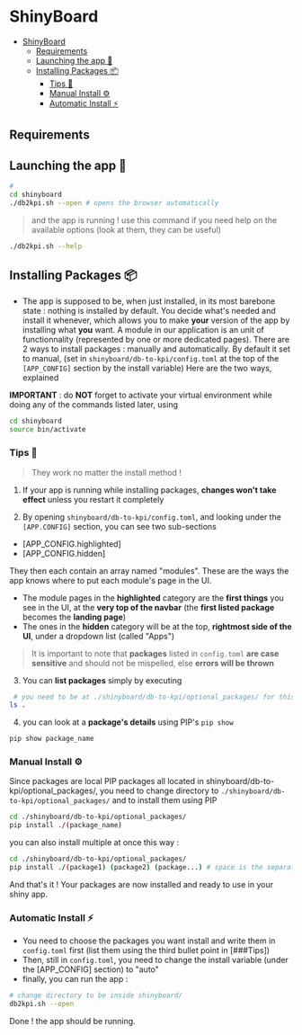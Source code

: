 

# ShinyBoard

- [ShinyBoard](#shinyboard)
  - [Requirements](#requirements)
  - [Launching the app 🚀](#launching-the-app-)
  - [Installing Packages 📦](#installing-packages-)
    - [Tips 📌](#tips-)
    - [Manual Install ⚙️](#manual-install-️)
    - [Automatic Install ⚡](#automatic-install-)


## Requirements

## Launching the app 🚀
```bash
#
cd shinyboard
./db2kpi.sh --open # opens the browser automatically
```
> and the app is running !
use this command if you need help on the available options (look at them, they can be useful)

```bash
./db2kpi.sh --help
```


## Installing Packages 📦
- The app is supposed to be, when just installed, in its most barebone state : nothing is installed by default. You decide what's needed and install it whenever, which allows you to make **your** version of the app by installing what **you** want.
A module in our application is an unit of functionnality (represented by one or more dedicated pages).
There are 2 ways to install packages : manually and automatically. By default it set to manual, (set in `shinyboard/db-to-kpi/config.toml` at the top of the `[APP_CONFIG]` section by the install variable) Here are the two ways, explained

**IMPORTANT** : do **NOT** forget to activate your virtual environment while doing any of the commands listed later, using

```bash
cd shinyboard
source bin/activate
```

### Tips 📌
> They work no matter the install method !

1. If your app is running while installing packages, **changes won't take effect** unless you restart it completely

2. By opening `shinyboard/db-to-kpi/config.toml`, and looking under the `[APP.CONFIG]` section, you can see two sub-sections
- [APP_CONFIG.highlighted]
- [APP_CONFIG.hidden]

They then each contain an array named "modules".
These are the ways the app knows where to put each module's page in the UI.
- The module pages in the **highlighted** category are the **first things** you see in the UI, at the **very top of the navbar**
(the **first listed package** becomes the **landing page**)
- The ones in the **hidden** category will be at the top, **rightmost side of the UI**, under a dropdown list (called "Apps")

> It is important to note that **packages** listed in `config.toml` **are case sensitive** and should not be mispelled, else
> **errors will be thrown**

3. You can **list packages** simply by executing
```bash
 # you need to be at ./shinyboard/db-to-kpi/optional_packages/ for this to work
ls .
```

4. you can look at a **package's details** using PIP's `pip show`
```bash
pip show package_name
```

### Manual Install ⚙️

Since packages are local PIP packages all located in shinyboard/db-to-kpi/optional_packages/, you need to change directory to
`./shinyboard/db-to-kpi/optional_packages/` and to install them using PIP

```bash
cd ./shinyboard/db-to-kpi/optional_packages/
pip install ./(package_name)
```

you can also install multiple at once this way :

```bash
cd ./shinyboard/db-to-kpi/optional_packages/
pip install ./(package1) (package2) (package...) # space is the separator
```

And that's it ! Your packages are now installed and ready to use in your shiny app.

### Automatic Install ⚡

- You need to choose the packages you want install and write them in `config.toml` first (list them using the third bullet point in [###Tips])
- Then, still in `config.toml`, you need to change the install variable (under the [APP_CONFIG] section) to "auto"
- finally, you can run the app :

```bash
# change directory to be inside shinyboard/
db2kpi.sh --open
```
Done ! the app should be running.
